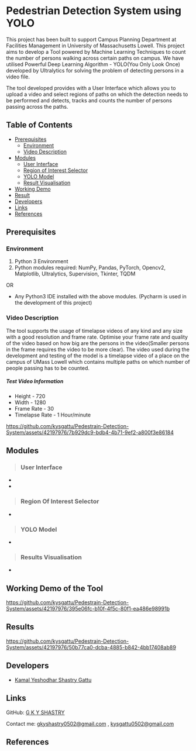 # Pedestrian Detection System using YOLO
This project has been built to support Campus Planning Department at Facilities Management in University of Massachusetts Lowell. This project aims to develop a Tool powered by Machine Learning Techniques to count the number of persons walking across certain paths on campus. We have utilised Powerful Deep Learning Algorithm - YOLO(You Only Look Once) developed by Ultralytics for solving the problem of detecting persons in a video file. 

The tool developed provides with a User Interface which allows you to upload a video and select regions of paths on which the detection needs to be performed and detects, tracks and counts the number of persons passing across the paths.  



## Table of Contents
- [Prerequisites](#prerequisites)
    - [Environment](#environment)
    - [Video Description](#video-description)
- [Modules](#modules)
    - [User Interface](#tkmodule)
    - [Region of Interest Selector](#roi)
    - [YOLO Model](#yolo)
    - [Result Visualisation](#visualisation)
- [Working Demo](#demo)
- [Result](#result)
- [Developers](#developers)
- [Links](#links)
- [References](#references)            

## Prerequisites <a name='prerequisites'></a>

### Environment <a name='environment'></a>

1. Python 3 Environment
2. Python modules required: NumPy, Pandas, PyTorch, Opencv2, Matplotlib, Ultralytics, Supervision, Tkinter, TQDM

OR
- Any Python3 IDE installed with the above modules. (Pycharm is used in the development of this project)

### Video Description <a name='video-description'></a>

The tool supports the usage of timelapse videos of any kind and any size with a good resolution and frame rate. Optimise your frame rate and quality of the video based on how big are the persons in the video(Smaller persons in the frame requires the video to be more clear).
The video used during the development and testing of the model is a timelapse video of a place on the campus of UMass Lowell which contains multiple paths on which number of people passing has to be counted.
##### Test Video Information 

- Height - 720
- Width - 1280
- Frame Rate - 30
- Timelapse Rate - 1 Hour/minute


https://github.com/kysgattu/Pedestrain-Detection-System/assets/42197976/7b929dc9-bdb4-4b71-9ef2-a800f3e86184



## Modules<a name='modules'></a>

> ### User Interface <a name = 'tkmodule'></a>

- 
- 

> ### Region Of Interest Selector <a name = 'roi'></a>
- 

> ### YOLO Model <a name = 'yolo'></a>
- 

> ### Results Visualisation <a name = 'visualisation'></a>
- 

## Working Demo of the Tool

https://github.com/kysgattu/Pedestrain-Detection-System/assets/42197976/395e06fc-b10f-4f5c-80f1-ea486e98991b

## Results


https://github.com/kysgattu/Pedestrain-Detection-System/assets/42197976/50b77ca0-dcba-4885-b842-4bb17408ab89




## Developers <a name='developers'></a>
* [Kamal Yeshodhar Shastry Gattu](https://github.com/kysgattu)
## Links <a name='links'></a>

GitHub:     [G K Y SHASTRY](https://github.com/kysgattu)

Contact me:     <gkyshastry0502@gmail.com> , <kysgattu0502@gmail.com>

## References <a name='references'></a>


